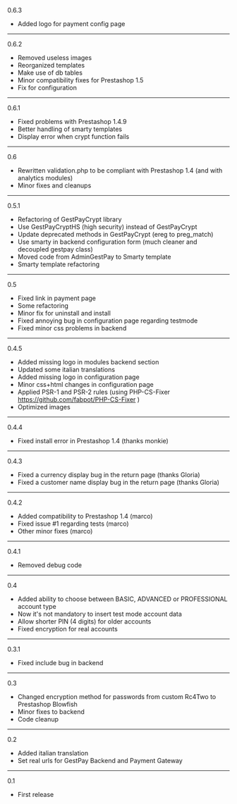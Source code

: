 0.6.3
* Added logo for payment config page

---
0.6.2
* Removed useless images
* Reorganized templates
* Make use of db tables
* Minor compatibility fixes for Prestashop 1.5
* Fix for configuration

---
0.6.1
* Fixed problems with Prestashop 1.4.9
* Better handling of smarty templates
* Display error when crypt function fails

---
0.6
* Rewritten validation.php to be compliant with Prestashop 1.4 (and with analytics modules)
* Minor fixes and cleanups

---
0.5.1
* Refactoring of GestPayCrypt library
* Use GestPayCryptHS (high security) instead of GestPayCrypt
* Update deprecated methods in GestPayCrypt (ereg to preg_match)
* Use smarty in backend configuration form (much cleaner and decoupled gestpay class)
* Moved code from AdminGestPay to Smarty template
* Smarty template refactoring

---
0.5
* Fixed link in payment page
* Some refactoring 
* Minor fix for uninstall and install
* Fixed annoying bug in configuration page regarding testmode
* Fixed minor css problems in backend

---
0.4.5
* Added missing logo in modules backend section
* Updated some italian translations
* Added missing logo in configuration page
* Minor css+html changes in configuration page
* Applied PSR-1 and PSR-2 rules (using PHP-CS-Fixer https://github.com/fabpot/PHP-CS-Fixer )
* Optimized images

---
0.4.4
* Fixed install error in Prestashop 1.4  (thanks monkie)

---
0.4.3
* Fixed a currency display bug in the return page (thanks Gloria)
* Fixed a customer name display bug in the return page (thanks Gloria)

---
0.4.2
* Added compatibility to Prestashop 1.4 (marco)
* Fixed issue #1 regarding tests (marco)
* Other minor fixes (marco)

---
0.4.1
* Removed debug code

---
0.4
* Added ability to choose between BASIC, ADVANCED or PROFESSIONAL account type
* Now it's not mandatory to insert test mode account data
* Allow shorter PIN (4 digits) for older accounts
* Fixed encryption for real accounts

---
0.3.1
* Fixed include bug in backend

---
0.3
* Changed encryption method for passwords from custom Rc4Two to Prestashop Blowfish
* Minor fixes to backend
* Code cleanup

---
0.2
* Added italian translation
* Set real urls for GestPay Backend and Payment Gateway

----
0.1
* First release